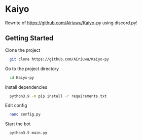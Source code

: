 
# Kaiyo

Rewrite of https://github.com/Airiuwu/Kaiyo-py using discord.py!

## Getting Started

Clone the project

```bash
  git clone https://github.com/Airiuwu/Kaiyo-py
```

Go to the project directory

```bash
  cd Kaiyo-py
```

Install dependencies

```bash
  python3.9 -m pip install -r requirements.txt
```

Edit config

```bash
  nano config.py
```

Start the bot

```bash
  python3.9 main.py
```
